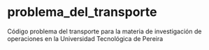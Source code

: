# problema_del_transporte
Código problema del transporte para la materia de investigación de operaciones en la Universidad Tecnológica de Pereira
